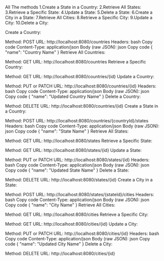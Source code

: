 All The methods
1.Create a State in a Country:
2.Retrieve All States:
3.Retrieve a Specific State:
4.Update a State:
5.Delete a State:
6.Create a City in a State:
7.Retrieve All Cities:
8.Retrieve a Specific City:
9.Update a City:
10.Delete a City:

Create a Country:

Method: POST
URL: http://localhost:8080/countries
Headers:
bash
Copy code
Content-Type: application/json
Body (raw JSON):
json
Copy code
{
    "name": "Country Name"
}
Retrieve All Countries:

Method: GET
URL: http://localhost:8080/countries
Retrieve a Specific Country:

Method: GET
URL: http://localhost:8080/countries/{id}
Update a Country:

Method: PUT or PATCH
URL: http://localhost:8080/countries/{id}
Headers:
bash
Copy code
Content-Type: application/json
Body (raw JSON):
json
Copy code
{
    "name": "Updated Country Name"
}
Delete a Country:

Method: DELETE
URL: http://localhost:8080/countries/{id}
Create a State in a Country:

Method: POST
URL: http://localhost:8080/countries/{countryId}/states
Headers:
bash
Copy code
Content-Type: application/json
Body (raw JSON):
json
Copy code
{
    "name": "State Name"
}
Retrieve All States:

Method: GET
URL: http://localhost:8080/states
Retrieve a Specific State:

Method: GET
URL: http://localhost:8080/states/{id}
Update a State:

Method: PUT or PATCH
URL: http://localhost:8080/states/{id}
Headers:
bash
Copy code
Content-Type: application/json
Body (raw JSON):
json
Copy code
{
    "name": "Updated State Name"
}
Delete a State:

Method: DELETE
URL: http://localhost:8080/states/{id}
Create a City in a State:

Method: POST
URL: http://localhost:8080/states/{stateId}/cities
Headers:
bash
Copy code
Content-Type: application/json
Body (raw JSON):
json
Copy code
{
    "name": "City Name"
}
Retrieve All Cities:

Method: GET
URL: http://localhost:8080/cities
Retrieve a Specific City:

Method: GET
URL: http://localhost:8080/cities/{id}
Update a City:

Method: PUT or PATCH
URL: http://localhost:8080/cities/{id}
Headers:
bash
Copy code
Content-Type: application/json
Body (raw JSON):
json
Copy code
{
    "name": "Updated City Name"
}
Delete a City:

Method: DELETE
URL: http://localhost:8080/cities/{id}
